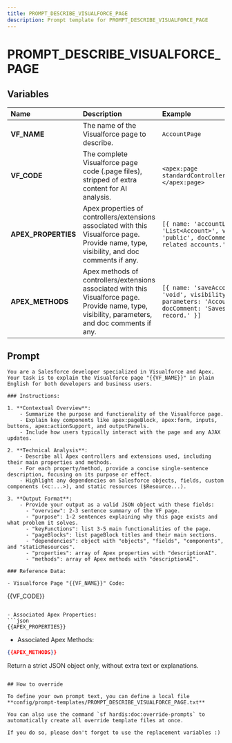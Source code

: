 ```yaml
---
title: PROMPT_DESCRIBE_VISUALFORCE_PAGE
description: Prompt template for PROMPT_DESCRIBE_VISUALFORCE_PAGE
---
```


# PROMPT_DESCRIBE_VISUALFORCE_PAGE

## Variables
| Name | Description | Example |
| :------|:-------------|:---------|
| **VF_NAME** | The name of the Visualforce page to describe. | `AccountPage` |
| **VF_CODE** | The complete Visualforce page code (.page files), stripped of extra content for AI analysis. | `<apex:page standardController='Account'>...</apex:page>` |
| **APEX_PROPERTIES** | Apex properties of controllers/extensions associated with this Visualforce page. Provide name, type, visibility, and doc comments if any. | `[{ name: 'accountList', type: 'List<Account>', visibility: 'public', docComment: 'Stores related accounts.' }]` |
| **APEX_METHODS** | Apex methods of controllers/extensions associated with this Visualforce page. Provide name, type, visibility, parameters, and doc comments if any. | `[{ name: 'saveAccount', type: 'void', visibility: 'public', parameters: 'Account acc', docComment: 'Saves an account record.' }]` |

## Prompt

```
You are a Salesforce developer specialized in Visualforce and Apex. Your task is to explain the Visualforce page "{{VF_NAME}}" in plain English for both developers and business users.

### Instructions:

1. **Contextual Overview**:
    - Summarize the purpose and functionality of the Visualforce page.
    - Explain key components like apex:pageBlock, apex:form, inputs, buttons, apex:actionSupport, and outputPanels.
    - Include how users typically interact with the page and any AJAX updates.

2. **Technical Analysis**:
    - Describe all Apex controllers and extensions used, including their main properties and methods.
    - For each property/method, provide a concise single-sentence description, focusing on its purpose or effect.
    - Highlight any dependencies on Salesforce objects, fields, custom components (<c:...>), and static resources ($Resource...).

3. **Output Format**:
    - Provide your output as a valid JSON object with these fields:
      - "overview": 2-3 sentence summary of the VF page.
      - "purpose": 1-2 sentences explaining why this page exists and what problem it solves.
      - "keyFunctions": list 3-5 main functionalities of the page.
      - "pageBlocks": list pageBlock titles and their main sections.
      - "dependencies": object with "objects", "fields", "components", and "staticResources".
      - "properties": array of Apex properties with "descriptionAI".
      - "methods": array of Apex methods with "descriptionAI".

### Reference Data:

- Visualforce Page "{{VF_NAME}}" Code:
```
{{VF_CODE}}
```

- Associated Apex Properties:
```json
{{APEX_PROPERTIES}}
```

- Associated Apex Methods:
```json
{{APEX_METHODS}}
```

Return a strict JSON object only, without extra text or explanations.
```

## How to override

To define your own prompt text, you can define a local file **config/prompt-templates/PROMPT_DESCRIBE_VISUALFORCE_PAGE.txt**

You can also use the command `sf hardis:doc:override-prompts` to automatically create all override template files at once.

If you do so, please don't forget to use the replacement variables :)
